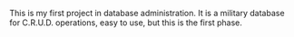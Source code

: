 This is my first project in database administration. It is a military database for C.R.U.D. operations, easy to use, but this is the first phase.

